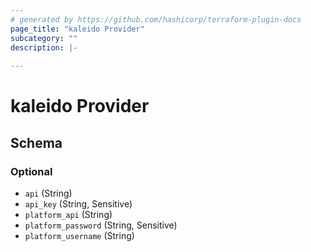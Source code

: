 ```yaml
---
# generated by https://github.com/hashicorp/terraform-plugin-docs
page_title: "kaleido Provider"
subcategory: ""
description: |-
  
---
```


# kaleido Provider





<!-- schema generated by tfplugindocs -->
## Schema

### Optional

- `api` (String)
- `api_key` (String, Sensitive)
- `platform_api` (String)
- `platform_password` (String, Sensitive)
- `platform_username` (String)
